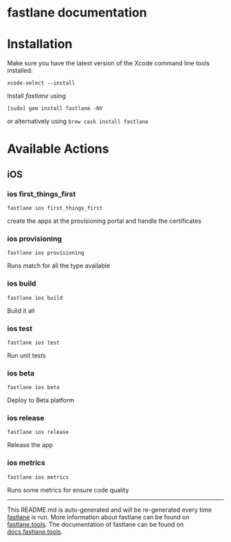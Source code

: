 fastlane documentation
================
# Installation

Make sure you have the latest version of the Xcode command line tools installed:

```
xcode-select --install
```

Install _fastlane_ using
```
[sudo] gem install fastlane -NV
```
or alternatively using `brew cask install fastlane`

# Available Actions
## iOS
### ios first_things_first
```
fastlane ios first_things_first
```
create the apps at the provisioning portal and handle the certificates
### ios provisioning
```
fastlane ios provisioning
```
Runs match for all the type available
### ios build
```
fastlane ios build
```
Build it all
### ios test
```
fastlane ios test
```
Run unit tests
### ios beta
```
fastlane ios beta
```
Deploy to Beta platform
### ios release
```
fastlane ios release
```
Release the app
### ios metrics
```
fastlane ios metrics
```
Runs some metrics for ensure code quality

----

This README.md is auto-generated and will be re-generated every time [fastlane](https://fastlane.tools) is run.
More information about fastlane can be found on [fastlane.tools](https://fastlane.tools).
The documentation of fastlane can be found on [docs.fastlane.tools](https://docs.fastlane.tools).
